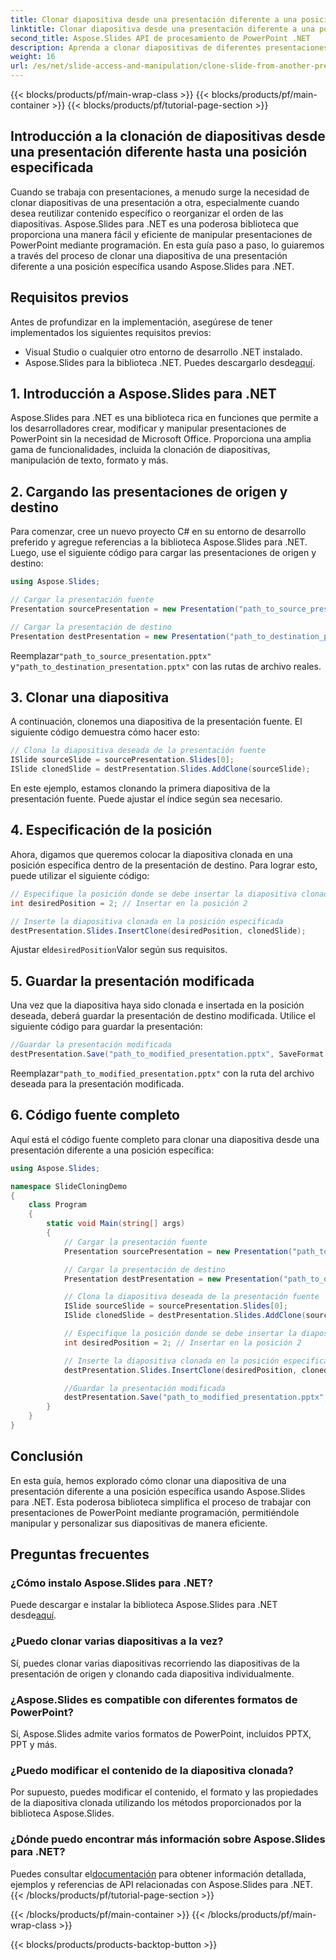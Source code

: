 ```yaml
---
title: Clonar diapositiva desde una presentación diferente a una posición especificada
linktitle: Clonar diapositiva desde una presentación diferente a una posición especificada
second_title: Aspose.Slides API de procesamiento de PowerPoint .NET
description: Aprenda a clonar diapositivas de diferentes presentaciones en una posición específica usando Aspose.Slides para .NET. Guía paso a paso con código fuente completo, que cubre la clonación de diapositivas, la especificación de posición y el guardado de presentaciones.
weight: 16
url: /es/net/slide-access-and-manipulation/clone-slide-from-another-presentation-specified-position/
---
```


{{< blocks/products/pf/main-wrap-class >}}
{{< blocks/products/pf/main-container >}}
{{< blocks/products/pf/tutorial-page-section >}}


## Introducción a la clonación de diapositivas desde una presentación diferente hasta una posición especificada

Cuando se trabaja con presentaciones, a menudo surge la necesidad de clonar diapositivas de una presentación a otra, especialmente cuando desea reutilizar contenido específico o reorganizar el orden de las diapositivas. Aspose.Slides para .NET es una poderosa biblioteca que proporciona una manera fácil y eficiente de manipular presentaciones de PowerPoint mediante programación. En esta guía paso a paso, lo guiaremos a través del proceso de clonar una diapositiva de una presentación diferente a una posición específica usando Aspose.Slides para .NET.

## Requisitos previos

Antes de profundizar en la implementación, asegúrese de tener implementados los siguientes requisitos previos:

- Visual Studio o cualquier otro entorno de desarrollo .NET instalado.
-  Aspose.Slides para la biblioteca .NET. Puedes descargarlo desde[aquí](https://releases.aspose.com/slides/net/).

## 1. Introducción a Aspose.Slides para .NET

Aspose.Slides para .NET es una biblioteca rica en funciones que permite a los desarrolladores crear, modificar y manipular presentaciones de PowerPoint sin la necesidad de Microsoft Office. Proporciona una amplia gama de funcionalidades, incluida la clonación de diapositivas, manipulación de texto, formato y más.

## 2. Cargando las presentaciones de origen y destino

Para comenzar, cree un nuevo proyecto C# en su entorno de desarrollo preferido y agregue referencias a la biblioteca Aspose.Slides para .NET. Luego, use el siguiente código para cargar las presentaciones de origen y destino:

```csharp
using Aspose.Slides;

// Cargar la presentación fuente
Presentation sourcePresentation = new Presentation("path_to_source_presentation.pptx");

// Cargar la presentación de destino
Presentation destPresentation = new Presentation("path_to_destination_presentation.pptx");
```

 Reemplazar`"path_to_source_presentation.pptx"` y`"path_to_destination_presentation.pptx"` con las rutas de archivo reales.

## 3. Clonar una diapositiva

A continuación, clonemos una diapositiva de la presentación fuente. El siguiente código demuestra cómo hacer esto:

```csharp
// Clona la diapositiva deseada de la presentación fuente
ISlide sourceSlide = sourcePresentation.Slides[0];
ISlide clonedSlide = destPresentation.Slides.AddClone(sourceSlide);
```

En este ejemplo, estamos clonando la primera diapositiva de la presentación fuente. Puede ajustar el índice según sea necesario.

## 4. Especificación de la posición

Ahora, digamos que queremos colocar la diapositiva clonada en una posición específica dentro de la presentación de destino. Para lograr esto, puede utilizar el siguiente código:

```csharp
// Especifique la posición donde se debe insertar la diapositiva clonada
int desiredPosition = 2; // Insertar en la posición 2

// Inserte la diapositiva clonada en la posición especificada
destPresentation.Slides.InsertClone(desiredPosition, clonedSlide);
```

 Ajustar el`desiredPosition`Valor según sus requisitos.

## 5. Guardar la presentación modificada

Una vez que la diapositiva haya sido clonada e insertada en la posición deseada, deberá guardar la presentación de destino modificada. Utilice el siguiente código para guardar la presentación:

```csharp
//Guardar la presentación modificada
destPresentation.Save("path_to_modified_presentation.pptx", SaveFormat.Pptx);
```

 Reemplazar`"path_to_modified_presentation.pptx"` con la ruta del archivo deseada para la presentación modificada.

## 6. Código fuente completo

Aquí está el código fuente completo para clonar una diapositiva desde una presentación diferente a una posición específica:

```csharp
using Aspose.Slides;

namespace SlideCloningDemo
{
    class Program
    {
        static void Main(string[] args)
        {
            // Cargar la presentación fuente
            Presentation sourcePresentation = new Presentation("path_to_source_presentation.pptx");

            // Cargar la presentación de destino
            Presentation destPresentation = new Presentation("path_to_destination_presentation.pptx");

            // Clona la diapositiva deseada de la presentación fuente
            ISlide sourceSlide = sourcePresentation.Slides[0];
            ISlide clonedSlide = destPresentation.Slides.AddClone(sourceSlide);

            // Especifique la posición donde se debe insertar la diapositiva clonada
            int desiredPosition = 2; // Insertar en la posición 2

            // Inserte la diapositiva clonada en la posición especificada
            destPresentation.Slides.InsertClone(desiredPosition, clonedSlide);

            //Guardar la presentación modificada
            destPresentation.Save("path_to_modified_presentation.pptx", SaveFormat.Pptx);
        }
    }
}
```

## Conclusión

En esta guía, hemos explorado cómo clonar una diapositiva de una presentación diferente a una posición específica usando Aspose.Slides para .NET. Esta poderosa biblioteca simplifica el proceso de trabajar con presentaciones de PowerPoint mediante programación, permitiéndole manipular y personalizar sus diapositivas de manera eficiente.

## Preguntas frecuentes

### ¿Cómo instalo Aspose.Slides para .NET?

 Puede descargar e instalar la biblioteca Aspose.Slides para .NET desde[aquí](https://releases.aspose.com/slides/net/).

### ¿Puedo clonar varias diapositivas a la vez?

Sí, puedes clonar varias diapositivas recorriendo las diapositivas de la presentación de origen y clonando cada diapositiva individualmente.

### ¿Aspose.Slides es compatible con diferentes formatos de PowerPoint?

Sí, Aspose.Slides admite varios formatos de PowerPoint, incluidos PPTX, PPT y más.

### ¿Puedo modificar el contenido de la diapositiva clonada?

Por supuesto, puedes modificar el contenido, el formato y las propiedades de la diapositiva clonada utilizando los métodos proporcionados por la biblioteca Aspose.Slides.

### ¿Dónde puedo encontrar más información sobre Aspose.Slides para .NET?

 Puedes consultar el[documentación](https://reference.aspose.com/slides/net/) para obtener información detallada, ejemplos y referencias de API relacionadas con Aspose.Slides para .NET.
{{< /blocks/products/pf/tutorial-page-section >}}

{{< /blocks/products/pf/main-container >}}
{{< /blocks/products/pf/main-wrap-class >}}

{{< blocks/products/products-backtop-button >}}
